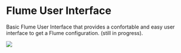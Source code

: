 # Flume User Interface

Basic Flume User Interface that provides a confortable and easy user interface to get a Flume configuration. (still in progress).

<p>
    <img src="https://github.com/ffernandez92/flume-ui/blob/master/flume-ui/src/main/resources/static/img/base_screenshot2.PNG"/>
</p>

